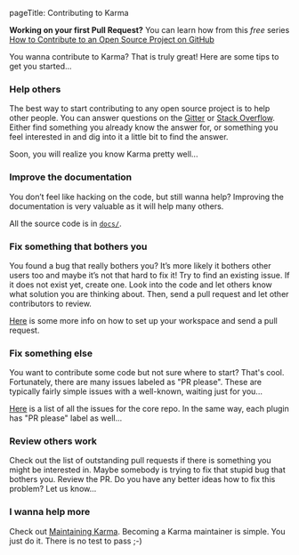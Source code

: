 pageTitle: Contributing to Karma

**Working on your first Pull Request?** You can learn how from this *free* series
[How to Contribute to an Open Source Project on GitHub]

You wanna contribute to Karma? That is truly great!
Here are some tips to get you started...

### Help others
The best way to start contributing to any open source project is to help other people.
You can answer questions on the [Gitter] or [Stack Overflow].
Either find something you already know the answer for, or something you feel interested in and
dig into it a little bit to find the answer.

Soon, you will realize you know Karma pretty well...


### Improve the documentation
You don’t feel like hacking on the code, but still wanna help?
Improving the documentation is very valuable as it will help many others.

All the source code is in [`docs/`].


### Fix something that bothers you
You found a bug that really bothers you? It’s more likely it bothers other users too and maybe
it’s not that hard to fix it! Try to find an existing issue. If it does not exist yet, create one.
Look into the code and let others know what solution you are thinking about.
Then, send a pull request and let other contributors to review.

[Here](./making-changes.html) is some more info on how to set up your workspace and send a pull
request.


### Fix something else
You want to contribute some code but not sure where to start? That's cool. Fortunately,
there are many issues labeled as "PR please". These are typically fairly simple issues with
a well-known, waiting just for you...

[Here](https://github.com/karma-runner/karma/issues?labels=PR+please&page=1&state=open) is a list
of all the issues for the core repo. In the same way, each plugin has "PR please" label as well...


### Review others work
Check out the list of outstanding pull requests if there is something you might be interested in.
Maybe somebody is trying to fix that stupid bug that bothers you. Review the PR.
Do you have any better ideas how to fix this problem? Let us know...

### I wanna help more
Check out [Maintaining Karma]. Becoming a Karma maintainer is simple.
You just do it. There is no test to pass ;-)

[gitter]: https://gitter.im/karma-runner/karma
[Stack Overflow]: http://stackoverflow.com/questions/tagged/karma-runner
[`docs/`]: https://github.com/karma-runner/karma/tree/master/docs
[Maintaining Karma]: ./maintaining.html
[How to Contribute to an Open Source Project on GitHub]: https://egghead.io/series/how-to-contribute-to-an-open-source-project-on-github
